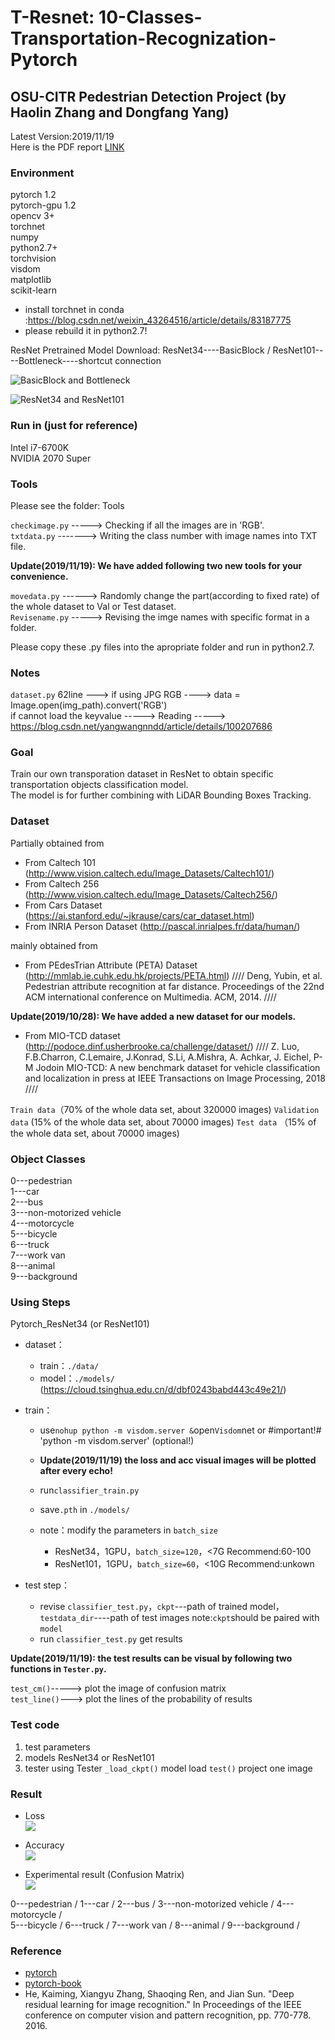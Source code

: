 # T-Resnet: 10-Classes-Transportation-Recognization-Pytorch
## OSU-CITR Pedestrian Detection Project (by Haolin Zhang and Dongfang Yang)

Latest Version:2019/11/19  
Here is the PDF report [LINK](https://github.com/OSU-Haolin/T_Resnet-10-Classes-Transportation-Resnet-Pytorch/blob/master/Final%20Report%20of%20Individual%20Study_Haolin%20Zhang.pdf)  

### Environment

 pytorch 1.2<br>
 pytorch-gpu 1.2<br>
 opencv 3+<br>
 torchnet<br>
 numpy<br>
 python2.7+<br>
 torchvision<br>
 visdom<br>
 matplotlib<br>
 scikit-learn<br>

- install torchnet in conda :https://blog.csdn.net/weixin_43264516/article/details/83187775 
- please rebuild it in python2.7!

ResNet Pretrained Model Download:
	ResNet34----BasicBlock    /    ResNet101----Bottleneck----shortcut connection

![BasicBlock and Bottleneck](./pic/BasicBlock_Bottleneck.png)

![ResNet34 and ResNet101](./pic/ResNet34_ResNet101.jpg)


### Run in (just for reference)

 Intel i7-6700K<br>
 NVIDIA 2070 Super<br>

### Tools

Please see the folder: Tools 

`checkimage.py` -----> Checking if all the images are in 'RGB'.<br>
`txtdata.py`  -------> Writing the class number with image names into TXT file.<br>

**Update(2019/11/19): We have added following two new tools for your convenience.**

`movedata.py`  ------> Randomly change the part(according to fixed rate) of the whole dataset to Val or Test dataset.<br>
`Revisename.py` -----> Revising the imge names with specific format in a folder.<br>

Please copy these .py files into the apropriate folder and run in python2.7.
 

### Notes

`dataset.py` 62line --->   if using JPG RGB ---->  data = Image.open(img_path).convert('RGB')<br>
if cannot load the keyvalue -----> Reading -----> https://blog.csdn.net/yangwangnndd/article/details/100207686<br>


### Goal

Train our own transporation dataset in ResNet to obtain specific transportation objects classification model.<br>
The model is for further combining with LiDAR Bounding Boxes Tracking.


### Dataset 

Partially obtained from 
- From Caltech 101 (http://www.vision.caltech.edu/Image_Datasets/Caltech101/)
- From Caltech 256  (http://www.vision.caltech.edu/Image_Datasets/Caltech256/)
- From Cars Dataset (https://ai.stanford.edu/~jkrause/cars/car_dataset.html)
- From INRIA Person Dataset (http://pascal.inrialpes.fr/data/human/)

mainly obtained from
- From PEdesTrian Attribute (PETA) Dataset (http://mmlab.ie.cuhk.edu.hk/projects/PETA.html)
//// Deng, Yubin, et al. Pedestrian attribute recognition at far distance. Proceedings of the 22nd ACM international conference on Multimedia. ACM, 2014. ////

**Update(2019/10/28): We have added a new dataset for our models.**

- From MIO-TCD dataset (http://podoce.dinf.usherbrooke.ca/challenge/dataset/)
//// Z. Luo, F.B.Charron, C.Lemaire, J.Konrad, S.Li, A.Mishra, A. Achkar, J. Eichel, P-M Jodoin MIO-TCD: A new benchmark dataset for vehicle classification and localization in press at IEEE Transactions on Image Processing, 2018 ////

`Train data`（70% of the whole data set, about 320000 images)
`Validation data` (15% of the whole data set, about 70000 images)
`Test data` （15% of the whole data set, about 70000 images)

### Object Classes

 0---pedestrian<br>
 1---car<br>
 2---bus<br>
 3---non-motorized vehicle<br>
 4---motorcycle<br>
 5---bicycle<br>
 6---truck<br>
 7---work van<br>
 8---animal<br>
 9---background<br>

### Using Steps

Pytorch_ResNet34 (or ResNet101)

- dataset：
  - train：`./data/`
  - model：`./models/` (https://cloud.tsinghua.edu.cn/d/dbf0243babd443c49e21/)
- train：
  - use`nohup python -m visdom.server &`open`Visdom`net
    or  #important!#  'python -m visdom.server'
    (optional!)
    
  - **Update(2019/11/19) the loss and acc visual images will be plotted after every echo!**
  
  - run`classifier_train.py`
  - save`.pth` in `./models/`
  - note：modify the parameters in `batch_size`
    - ResNet34，1GPU，`batch_size=120`，<7G  Recommend:60-100
    - ResNet101，1GPU，`batch_size=60`，<10G Recommend:unkown

- test step：
  - revise `classifier_test.py`，`ckpt`---path of trained model，`testdata_dir`----path of test images
    note:`ckpt`should be paired with `model`
  - run `classifier_test.py` get results<br>
  
**Update(2019/11/19): the test results can be visual by following two functions in `Tester.py`.**
    
   `test_cm()`-----> plot the image of confusion matrix<br>
   `test_line()`---> plot the lines of the probability of results


### Test code

1. test parameters
2. models ResNet34 or ResNet101
3. tester  using Tester
   `_load_ckpt()`   model load
   `test()` project one image

### Result

- Loss<br>
![](./Loss.jpg)

- Accuracy<br>
![](./ACC.jpg)

- Experimental result (Confusion Matrix)<br>
![](./CM.jpg)

0---pedestrian / 1---car / 2---bus / 3---non-motorized vehicle / 4---motorcycle / <br>
5---bicycle / 6---truck / 7---work van / 8---animal / 9---background / <br>

### Reference

- [pytorch](https://github.com/pytorch/pytorch)
- [pytorch-book](https://github.com/chenyuntc/pytorch-book)
- He, Kaiming, Xiangyu Zhang, Shaoqing Ren, and Jian Sun. "Deep residual learning for image recognition." In Proceedings of the IEEE conference on computer vision and pattern recognition, pp. 770-778. 2016.
